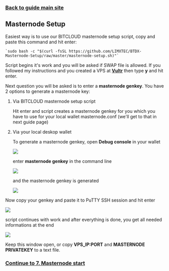 ### **[Back to guide main site](readme.md)**

## Masternode Setup

Easiest way is to use our BITCLOUD masternode setup script, copy and paste this command and hit enter:
    
    `sudo bash -c "$(curl -fsSL https://github.com/LIMXTEC/BTDX-Masternode-Setup/raw/master/masternode-setup.sh)"`
       
Script begins it's work and you will be asked if SWAP file is allowed. If you followed my instructions and you created a VPS at [**Vultr**](https://www.vultr.com/?ref=7397596) then type **y** and hit enter.

Next question you will be asked is to enter a **masternode genkey**. You have 2 options to generate a masternode key:
    
1. Via BITCLOUD masternode setup script

    Hit enter and script creates a masternode genkey for you which you have to use for your local wallet masternode.conf (we'll get to that in next guide page)

2. Via your local deskop wallet

    To generate a masternode genkey, open **Debug console** in your wallet
    
    <img src="https://node-support.network/coins/bitcloud/6_masternode_setup/1.png">
    
    enter **masternode genkey** in the command line
    
    <img src="https://node-support.network/coins/bitcloud/6_masternode_setup/2.png">
    
    and the masternode genkey is generated
    
    <img src="https://node-support.network/coins/bitcloud/6_masternode_setup/3.png">
    
Now copy your genkey and paste it to PuTTY SSH session and hit enter

<img src="https://node-support.network/coins/bitcloud/6_masternode_setup/4.png">

script continues with work and after everything is done, you get all needed informations at the end

<img src="https://node-support.network/coins/bitcloud/6_masternode_setup/5.png">

Keep this window open, or copy **VPS_IP:PORT** and **MASTERNODE PRIVATEKEY** to a text file.

### **[Continue to 7. Masternode start](mn_guide_masternode_start.md)**

